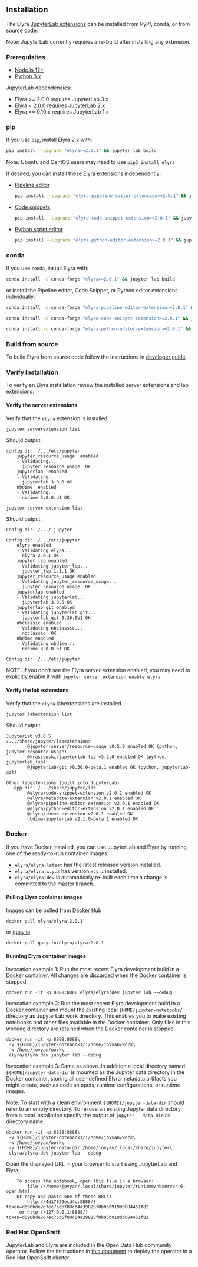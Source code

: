 <!--
{% comment %}
Copyright 2018-2021 Elyra Authors

Licensed under the Apache License, Version 2.0 (the "License");
you may not use this file except in compliance with the License.
You may obtain a copy of the License at

http://www.apache.org/licenses/LICENSE-2.0

Unless required by applicable law or agreed to in writing, software
distributed under the License is distributed on an "AS IS" BASIS,
WITHOUT WARRANTIES OR CONDITIONS OF ANY KIND, either express or implied.
See the License for the specific language governing permissions and
limitations under the License.
{% endcomment %}
-->
## Installation

The Elyra [JupyterLab extensions](https://jupyterlab.readthedocs.io/en/stable/user/extensions.html) can be installed from PyPI, conda, or from source code.

Note: JupyterLab currently requires a re-build after installing any extension.

### Prerequisites

* [Node.js 12+](https://nodejs.org/en/)
* [Python 3.x](https://www.python.org/downloads/)


JupyterLab dependencies:
 - Elyra >= 2.0.0 requires JupyterLab 3.x
 - Elyra < 2.0.0 requires JupyterLab 2.x
 - Elyra == 0.10.x requires JupyterLab 1.x

### pip

If you use `pip`, install Elyra 2.x with:

```bash
pip install --upgrade "elyra>=2.0.1" && jupyter lab build
```

Note: Ubuntu and CentOS users may need to use `pip3 install elyra` 

If desired, you can install these Elyra extensions independently:

- [Pipeline editor](https://pypi.org/project/elyra-pipeline-editor-extension/)

   ```bash
   pip install --upgrade "elyra-pipeline-editor-extension>=2.0.1" && jupyter lab build
   ```

- [Code snippets](https://pypi.org/project/elyra-code-snippet-extension/)

   ```bash
   pip install --upgrade "elyra-code-snippet-extension>=2.0.1" && jupyter lab build
   ```

- [Python script editor](https://pypi.org/project/elyra-python-editor-extension/)

   ```bash
   pip install --upgrade "elyra-python-editor-extension>=2.0.1" && jupyter lab build
   ```

### conda

If you use `conda`, install Elyra with:

```bash
conda install -c conda-forge "elyra>=2.0.1" && jupyter lab build
```

or install the Pipeline editor, Code Snippet, or Python editor extensions individually:

```bash
conda install -c conda-forge "elyra-pipeline-editor-extension>=2.0.1" && jupyter lab build
```

```bash
conda install -c conda-forge "elyra-code-snippet-extension>=2.0.1" && jupyter lab build
```

```bash
conda install -c conda-forge "elyra-python-editor-extension>=2.0.1" && jupyter lab build
```

### Build from source

To build Elyra from source code follow the instructions in [developer guide](/developer_guide/development-workflow.md).

### Verify Installation

To verify an Elyra installation review the installed server extensions and lab extensions.

#### Verify the server extensions

Verify that the `elyra` extension is installed.

```bash
jupyter serverextension list
```

Should output:

```
config dir: /.../etc/jupyter
    jupyter_resource_usage  enabled 
    - Validating...
      jupyter_resource_usage  OK
    jupyterlab  enabled 
    - Validating...
      jupyterlab 3.0.5 OK
    nbdime  enabled 
    - Validating...
      nbdime 3.0.0.b1 OK
```

```
jupyter server extension list
```

Should output:

```
Config dir: /.../.jupyter

Config dir: /.../etc/jupyter
    elyra enabled
    - Validating elyra...
      elyra 2.0.1 OK
    jupyter_lsp enabled
    - Validating jupyter_lsp...
      jupyter_lsp 1.1.1 OK
    jupyter_resource_usage enabled
    - Validating jupyter_resource_usage...
      jupyter_resource_usage  OK
    jupyterlab enabled
    - Validating jupyterlab...
      jupyterlab 3.0.5 OK
    jupyterlab_git enabled
    - Validating jupyterlab_git...
      jupyterlab_git 0.30.0b1 OK
    nbclassic enabled
    - Validating nbclassic...
      nbclassic  OK
    nbdime enabled
    - Validating nbdime...
      nbdime 3.0.0.b1 OK

Config dir: /.../etc/jupyter
```

NOTE: If you don't see the Elyra server extension enabled, you may need to explicitly enable it with `jupyter server extension enable elyra`.

#### Verify the lab extensions

Verify that the `elyra` labextensions are installed.

```bash
jupyter labextension list
```

Should output:

```
JupyterLab v3.0.5
/.../share/jupyter/labextensions
        @jupyter-server/resource-usage v0.5.0 enabled OK (python, jupyter-resource-usage)
        @krassowski/jupyterlab-lsp v3.2.0 enabled OK (python, jupyterlab_lsp)
        @jupyterlab/git v0.30.0-beta.1 enabled OK (python, jupyterlab-git)

Other labextensions (built into JupyterLab)
   app dir: /.../share/jupyter/lab
        @elyra/code-snippet-extension v2.0.1 enabled OK
        @elyra/metadata-extension v2.0.1 enabled OK
        @elyra/pipeline-editor-extension v2.0.1 enabled OK
        @elyra/python-editor-extension v2.0.1 enabled OK
        @elyra/theme-extension v2.0.1 enabled OK
        nbdime-jupyterlab v2.1.0-beta.1 enabled OK 
```

### Docker 

If you have Docker installed, you can use JupyterLab and Elyra by running one of the ready-to-run container images:

 - `elyra/elyra:latest` has the latest released version installed.
 - `elyra/elyra:x.y.z` has version `x.y.z` installed.
 - `elyra/elyra:dev` is automatically re-built each time a change is committed to the master branch.

#### Pulling Elyra container images

Images can be pulled from [Docker Hub](https://hub.docker.com/r/elyra/elyra/tags) 

```
docker pull elyra/elyra:2.0.1
```

or [quay.io](https://quay.io/repository/elyra/elyra?tab=tags)

```
docker pull quay.io/elyra/elyra:2.0.1
```

#### Running Elyra container images

Invocation example 1: Run the most recent Elyra development build in a Docker container. All changes are discarded when the Docker container is stopped.

```
docker run -it -p 8888:8888 elyra/elyra:dev jupyter lab --debug
```

Invocation example 2: Run the most recent Elyra development build in a Docker container and mount the existing local `$HOME/jupyter-notebooks/` directory as JupyterLab work directory. This enables you to make existing notebooks and other files available in the Docker container. Only files in this working directory are retained when the Docker container is stopped. 

```
docker run -it -p 8888:8888\
 -v ${HOME}/jupyter-notebooks/:/home/jovyan/work\
 -w /home/jovyan/work\
 elyra/elyra:dev jupyter lab --debug
```

Invocation example 3: Same as above. In addition a local directory named `${HOME}/jupyter-data-dir` is mounted as the Jupyter data directory in the Docker container, storing all user-defined Elyra metadata artifacts you might create, such as code snippets, runtime configurations, or runtime images.

Note: To start with a clean environment `${HOME}/jupyter-data-dir` should refer to an empty directory. To re-use an existing Jupyter data directory from a local installation specify the output of `jupyter --data-dir` as directory name. 

```
docker run -it -p 8888:8888\
 -v ${HOME}/jupyter-notebooks/:/home/jovyan/work\
 -w /home/jovyan/work\
 -v ${HOME}/jupyter-data-dir:/home/jovyan/.local/share/jupyter\
 elyra/elyra:dev jupyter lab --debug
```

Open the displayed URL in your browser to start using JupyterLab and Elyra.

```
    To access the notebook, open this file in a browser:
        file:///home/jovyan/.local/share/jupyter/runtime/nbserver-6-open.html
    Or copy and paste one of these URLs:
        http://4d17829ecd4c:8888/?token=d690bde267ec75d6f88c64a39825f8b05b919dd084451f82
     or http://127.0.0.1:8888/?token=d690bde267ec75d6f88c64a39825f8b05b919dd084451f82
```


### Red Hat OpenShift

JupyterLab and Elyra are included in the Open Data Hub community operator. Follow the instructions in [this document](/recipes/deploying-elyra-with-opendatahub.md) to deploy the operator in a Red Hat OpenShift cluster.
